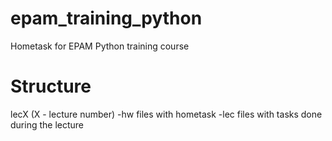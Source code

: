 # epam_training_python
Hometask for EPAM Python training course

# Structure
lecX (X - lecture number)
-hw
   files with hometask
-lec
   files with tasks done during the lecture
